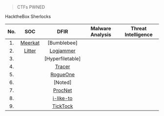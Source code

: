 
  > CTFs PWNED
  <summary>HacktheBox Sherlocks</summary>
  
  |No.|SOC|DFIR|Malware Analysis|Threat Intelligence|
  |:-:|:-:|:--:|:--------------:|:-----------------:|
  |1. |[Meerkat](https://github.com/jirayus013t/cybersecurityprojects/blob/main/HacktheBox/Sherlocks/meerkat.md)|[Bumblebee]|[]()|
  |2. |[Litter](https://github.com/jirayus013t/cybersecurityprojects/blob/main/HacktheBox/Sherlocks/litter.md)|[Logjammer](https://github.com/jirayus013t/cybersecurityprojects/blob/main/HacktheBox/Sherlocks/logjammer.md)|[]()|
  |3. |[]()|[Hyperfiletable]||
  |4. |[]()|[Tracer](https://github.com/jirayus013t/cybersecurityprojects/blob/main/HacktheBox/Sherlocks/tracer.md)|
  |5. |[]()|[RogueOne](https://github.com/jirayus013t/cybersecurityprojects/blob/main/HacktheBox/Sherlocks/rogueone.md)|
  |6. |[]()|[Noted]|
  |7. |[]()|[ProcNet](https://github.com/jirayus013t/cybersecurityprojects/blob/main/HacktheBox/Sherlocks/procnet.md)|
  |8. |[]()|[i-like-to](https://github.com/jirayus013t/cybersecurityprojects/blob/main/HacktheBox/Sherlocks/iliketo.md)|
  |9. |[]()|[TickTock](https://github.com/jirayus013t/cybersecurityprojects/blob/main/HacktheBox/Sherlocks/ticktock.md)|




